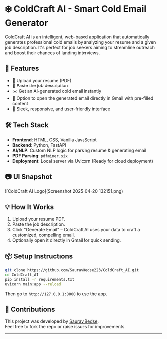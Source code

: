 
# ❄️ ColdCraft AI - Smart Cold Email Generator

ColdCraft AI is an intelligent, web-based application that automatically generates professional cold emails by analyzing your resume and a given job description. It's perfect for job seekers aiming to streamline outreach and boost their chances of landing interviews.

## 🚀 Features

- 📄 Upload your resume (PDF)
- 💼 Paste the job description
- ✉️ Get an AI-generated cold email instantly
- 🔗 Option to open the generated email directly in Gmail with pre-filled content
- 🎨 Sleek, responsive, and user-friendly interface

## 🛠 Tech Stack

- **Frontend**: HTML, CSS, Vanilla JavaScript  
- **Backend**: Python, FastAPI  
- **AI/NLP**: Custom NLP logic for parsing resume & generating email  
- **PDF Parsing**: `pdfminer.six`  
- **Deployment**: Local server via Uvicorn (Ready for cloud deployment)

## 📷 UI Snapshot

![ColdCraft AI Logo](Screenshot 2025-04-20 132151.png)  


## 💡 How It Works

1. Upload your resume PDF.
2. Paste the job description.
3. Click "Generate Email" – ColdCraft AI uses your data to craft a customized, compelling email.
4. Optionally open it directly in Gmail for quick sending.

## 📦 Setup Instructions

```bash
git clone https://github.com/SauravBedse223/ColdCraft_AI.git
cd ColdCraft_AI
pip install -r requirements.txt
uvicorn main:app --reload
```

Then go to `http://127.0.0.1:8000` to use the app.

## 🤝 Contributions

This project was developed by [Saurav Bedse](https://www.linkedin.com/in/saurav-bedse-a24176233/).  
Feel free to fork the repo or raise issues for improvements.

---
